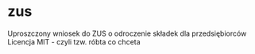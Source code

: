 # zus
Uproszczony wniosek do ZUS o odroczenie składek dla przedsiębiorców
Licencja MIT - czyli tzw. róbta co chceta
